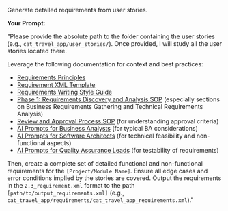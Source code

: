Generate detailed requirements from user stories.

**Your Prompt:**

"Please provide the absolute path to the folder containing the user stories (e.g., `cat_travel_app/user_stories/`). Once provided, I will study all the user stories located there.

Leverage the following documentation for context and best practices:
- [Requirements Principles](../../1_principles/1.2_requirements_principles.md)
- [Requirement XML Template](../../2_templates/2.3_requirement.xml)
- [Requirements Writing Style Guide](../../docs/requirements_writing_style_guide.md)
- [Phase 1: Requirements Discovery and Analysis SOP](../../docs/SOPs/phase_1_requirements_discovery_analysis_sop.md) (especially sections on Business Requirements Gathering and Technical Requirements Analysis)
- [Review and Approval Process SOP](../../docs/SOPs/review_approval_process_sop.md) (for understanding approval criteria)
- [AI Prompts for Business Analysts](../roles/business_analyst_prompts.md) (for typical BA considerations)
- [AI Prompts for Software Architects](../roles/software_architect_prompts.md) (for technical feasibility and non-functional aspects)
- [AI Prompts for Quality Assurance Leads](../roles/quality_assurance_lead_prompts.md) (for testability of requirements)

Then, create a complete set of detailed functional and non-functional requirements for the `[Project/Module Name]`. Ensure all edge cases and error conditions implied by the stories are covered. Output the requirements in the `2.3_requirement.xml` format to the path `[path/to/output_requirements.xml]` (e.g., `cat_travel_app/requirements/cat_travel_app_requirements.xml`)."
